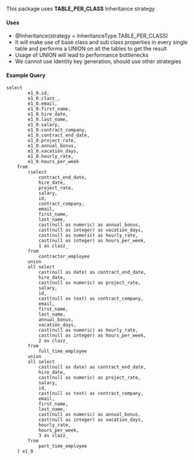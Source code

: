 This package uses **TABLE_PER_CLASS** Inheritance strategy

#### Uses 
- @Inheritance(strategy = InheritanceType.TABLE_PER_CLASS)
- It will make use of base class and sub class properties in every single table and performs a UNION on all the tables to get the result
- Usage of UNION will lead to performance bottlenecks
- We cannot use Identity key generation, should use other strategies

#### Example Query
```text
select
        e1_0.id,
        e1_0.clazz_,
        e1_0.email,
        e1_0.first_name,
        e1_0.hire_date,
        e1_0.last_name,
        e1_0.salary,
        e1_0.contract_company,
        e1_0.contract_end_date,
        e1_0.project_rate,
        e1_0.annual_bonus,
        e1_0.vacation_days,
        e1_0.hourly_rate,
        e1_0.hours_per_week 
    from
        (select
            contract_end_date,
            hire_date,
            project_rate,
            salary,
            id,
            contract_company,
            email,
            first_name,
            last_name,
            cast(null as numeric) as annual_bonus,
            cast(null as integer) as vacation_days,
            cast(null as numeric) as hourly_rate,
            cast(null as integer) as hours_per_week,
            1 as clazz_ 
        from
            contractor_employee 
        union
        all select
            cast(null as date) as contract_end_date,
            hire_date,
            cast(null as numeric) as project_rate,
            salary,
            id,
            cast(null as text) as contract_company,
            email,
            first_name,
            last_name,
            annual_bonus,
            vacation_days,
            cast(null as numeric) as hourly_rate,
            cast(null as integer) as hours_per_week,
            2 as clazz_ 
        from
            full_time_employee 
        union
        all select
            cast(null as date) as contract_end_date,
            hire_date,
            cast(null as numeric) as project_rate,
            salary,
            id,
            cast(null as text) as contract_company,
            email,
            first_name,
            last_name,
            cast(null as numeric) as annual_bonus,
            cast(null as integer) as vacation_days,
            hourly_rate,
            hours_per_week,
            3 as clazz_ 
        from
            part_time_employee
    ) e1_0
```